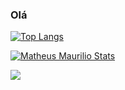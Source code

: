 ### Olá 

[![Top Langs](https://github-readme-stats.vercel.app/api/top-langs/?username=matheusmaurilio&layout=compact)](https://github.com/anuraghazra/github-readme-stats)

[![Matheus Maurilio Stats](https://github-readme-stats.vercel.app/api/wakatime?username=willianrod)](https://github.com/matheusmaurilio/github-readme-stats)

<picture>
<source 
  srcset="https://github-readme-stats.vercel.app/api?username=matheusmaurilio&show_icons=true&theme=dark"
  media="(prefers-color-scheme: dark)"
/>
<source
  srcset="https://github-readme-stats.vercel.app/api?username=matheusmaurilio&show_icons=true"
  media="(prefers-color-scheme: light), (prefers-color-scheme: no-preference)"
/>
<img src="https://github-readme-stats.vercel.app/api?username=matheusmaurilio&show_icons=true" />
</picture>
